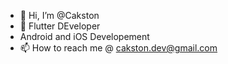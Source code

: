 - 👋 Hi, I’m @Cakston
- 👀 Flutter DEveloper
- Android and iOS Developement
- 📫 How to reach me @ cakston.dev@gmail.com

<!---
Cakston/Cakston is a ✨ special ✨ repository because its `README.md` (this file) appears on your GitHub profile.
You can click the Preview link to take a look at your changes.
--->
